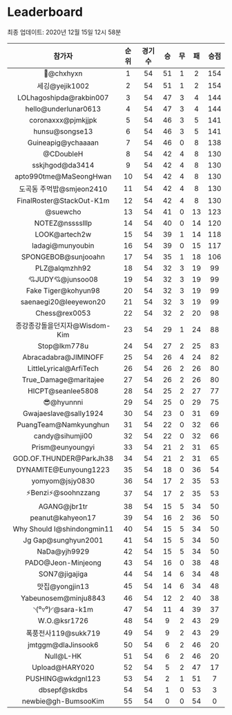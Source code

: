 # Leaderboard
최종 업데이트: 2020년 12월 15일 12시 58분




| 참가자 | 순위 | 경기수 | 승 | 무 | 패 | 승점 |
|:---:|:---:|:---:|:---:|:---:|:---:|:---:|
| 👑@chxhyxn | 1 | 54 | 51 | 1 | 2 | 154 |
| 세깅@yejik1002 | 2 | 54 | 51 | 1 | 2 | 154 |
| LOLhagoshipda@rakbin007 | 3 | 54 | 47 | 3 | 4 | 144 |
| hello@underlunar0613 | 4 | 54 | 47 | 3 | 4 | 144 |
| coronaxxx@pjmkjjpk | 5 | 54 | 46 | 3 | 5 | 141 |
| hunsu@songse13 | 6 | 54 | 46 | 3 | 5 | 141 |
| Guineapig@ychaaaan | 7 | 54 | 46 | 0 | 8 | 138 |
| @CDoubleH | 8 | 54 | 42 | 4 | 8 | 130 |
| sskjhgod@da3414 | 9 | 54 | 42 | 4 | 8 | 130 |
| apto990tme@MaSeongHwan | 10 | 54 | 42 | 4 | 8 | 130 |
| 도곡동 주먹밥@smjeon2410 | 11 | 54 | 42 | 4 | 8 | 130 |
| FinalRoster@StackOut-K1m | 12 | 54 | 42 | 4 | 8 | 130 |
| @suewcho | 13 | 54 | 41 | 0 | 13 | 123 |
| NOTEZ@nsssslllp | 14 | 54 | 40 | 0 | 14 | 120 |
| LOOK@artech2w | 15 | 54 | 39 | 1 | 14 | 118 |
| ladagi@munyoubin | 16 | 54 | 39 | 0 | 15 | 117 |
| SPONGEBOB@sunjooahn | 17 | 54 | 35 | 1 | 18 | 106 |
| PLZ@alqmzhh92 | 18 | 54 | 32 | 3 | 19 | 99 |
| 💘JUDY💘@junsoo08 | 19 | 54 | 32 | 3 | 19 | 99 |
| Fake Tiger@kohyun98 | 20 | 54 | 32 | 3 | 19 | 99 |
| saenaegi20@leeyewon20 | 21 | 54 | 32 | 3 | 19 | 99 |
| Chess@rex0053 | 22 | 54 | 32 | 2 | 20 | 98 |
| 종강종강돌을던지자@Wisdom-Kim | 23 | 54 | 29 | 1 | 24 | 88 |
| Stop@lkm778u | 24 | 54 | 27 | 2 | 25 | 83 |
| Abracadabra@JIMINOFF | 25 | 54 | 26 | 4 | 24 | 82 |
| LittleLyrical@ArfiTech | 26 | 54 | 26 | 2 | 26 | 80 |
| True_Damage@maritajee | 27 | 54 | 26 | 2 | 26 | 80 |
| HICPT@seanlee5808 | 28 | 54 | 25 | 2 | 27 | 77 |
| 😎@hyunnni | 29 | 54 | 25 | 0 | 29 | 75 |
| Gwajaeslave@sally1924 | 30 | 54 | 23 | 0 | 31 | 69 |
| PuangTeam@Namkyunghun | 31 | 54 | 22 | 0 | 32 | 66 |
| candy@sihumji00 | 32 | 54 | 22 | 0 | 32 | 66 |
| Prism@eunyoungyi | 33 | 54 | 21 | 2 | 31 | 65 |
| GOD.OF.THUNDER@ParkJh38 | 34 | 54 | 21 | 2 | 31 | 65 |
| DYNAMITE@Eunyoung1223 | 35 | 54 | 18 | 0 | 36 | 54 |
| yomyom@jsjy0830 | 36 | 54 | 17 | 2 | 35 | 53 |
| ⚡Benzi⚡@soohnzzang | 37 | 54 | 17 | 2 | 35 | 53 |
| AGANG@jbr1tr | 38 | 54 | 15 | 5 | 34 | 50 |
| peanut@kahyeon17 | 39 | 54 | 16 | 2 | 36 | 50 |
| Why Should I@shindongmin11 | 40 | 54 | 15 | 5 | 34 | 50 |
| Jg Gap@sunghyun2001 | 41 | 54 | 15 | 5 | 34 | 50 |
| NaDa@yjh9929 | 42 | 54 | 15 | 5 | 34 | 50 |
| PADO@Jeon-Minjeong | 43 | 54 | 16 | 0 | 38 | 48 |
| SON7@jigajiga | 44 | 54 | 14 | 6 | 34 | 48 |
| 맛집@yongjin13 | 45 | 54 | 14 | 6 | 34 | 48 |
| Yabeunosem@minju8843 | 46 | 54 | 12 | 2 | 40 | 38 |
| ◝(⁰▿⁰)◜@sara-k1m | 47 | 54 | 11 | 4 | 39 | 37 |
| W.O.@ksr1726 | 48 | 54 | 9 | 2 | 43 | 29 |
| 폭풍전사119@sukk719 | 49 | 54 | 9 | 2 | 43 | 29 |
| jmtggm@dlaJinsook6 | 50 | 54 | 6 | 2 | 46 | 20 |
| Null@L-HK | 51 | 54 | 6 | 2 | 46 | 20 |
| Upload@HARY020 | 52 | 54 | 5 | 2 | 47 | 17 |
| PUSHING@wkdgnl123 | 53 | 54 | 2 | 1 | 51 | 7 |
| dbsepf@skdbs | 54 | 54 | 1 | 0 | 53 | 3 |
| newbie@gh-BumsooKim | 55 | 54 | 0 | 0 | 54 | 0 |